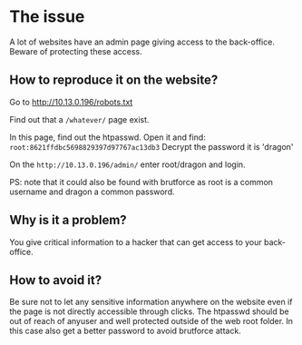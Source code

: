 # The issue
A lot of websites have an admin page giving access to the back-office. Beware of protecting these access.


## How to reproduce it on the website?
Go to http://10.13.0.196/robots.txt

Find out that a `/whatever/` page exist.

In this page, find out the htpasswd. Open it and find: `root:8621ffdbc5698829397d97767ac13db3`
Decrypt the password it is 'dragon'

On the `http://10.13.0.196/admin/` enter root/dragon and login.

PS: note that it could also be found with brutforce as root is a common username and dragon a common password.

## Why is it a problem?
You give critical information to a hacker that can get access to your back-office.

## How to avoid it?
Be sure not to let any sensitive information anywhere on the website even if the page is not directly accessible through clicks.
The htpasswd should be out of reach of anyuser and well protected outside of the web root folder.
In this case also get a better password to avoid brutforce attack.
